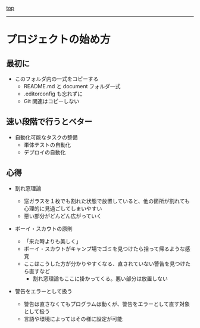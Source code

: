 [top](../README.md)

---

# プロジェクトの始め方

## 最初に

* このフォルダ内の一式をコピーする
    * README.md と document フォルダ一式
    * .editorconfig も忘れずに
    * Git 関連はコピーしない

## 速い段階で行うとベター

* 自動化可能なタスクの整備
    * 単体テストの自動化
    * デプロイの自動化

## 心得

* 割れ窓理論
    * 窓ガラスを１枚でも割れた状態で放置していると、他の箇所が割れても心理的に見過ごしてしまいやすい
    * 悪い部分がどんどん広がっていく

* ボーイ・スカウトの原則
    * 「来た時よりも美しく」
    * ボーイ・スカウトがキャンプ場でゴミを見つけたら拾って帰るような感覚
    * ここはこうした方が分かりやすくなる、直されていない警告を見つけたら直すなど
        * 割れ窓理論もここに掛かってくる。悪い部分は放置しない

* 警告をエラーとして扱う
    * 警告は直さなくてもプログラムは動くが、警告をエラーとして直す対象として扱う
    * 言語や環境によってはその様に設定が可能

